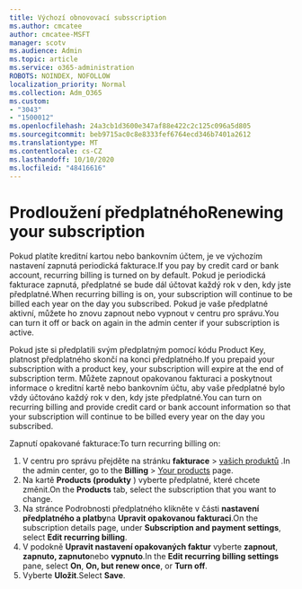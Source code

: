 ```yaml
---
title: Výchozí obnovovací subsscription
ms.author: cmcatee
author: cmcatee-MSFT
manager: scotv
ms.audience: Admin
ms.topic: article
ms.service: o365-administration
ROBOTS: NOINDEX, NOFOLLOW
localization_priority: Normal
ms.collection: Adm_O365
ms.custom:
- "3043"
- "1500012"
ms.openlocfilehash: 24a3cb1d3600e347af88e422c2c125c096a5d805
ms.sourcegitcommit: beb9715ac0c8e8333fef6764ecd346b7401a2612
ms.translationtype: MT
ms.contentlocale: cs-CZ
ms.lasthandoff: 10/10/2020
ms.locfileid: "48416616"
---
```

# <a name="renewing-your-subscription"></a><span data-ttu-id="fb8db-102">Prodloužení předplatného</span><span class="sxs-lookup"><span data-stu-id="fb8db-102">Renewing your subscription</span></span>

<span data-ttu-id="fb8db-103">Pokud platíte kreditní kartou nebo bankovním účtem, je ve výchozím nastavení zapnutá periodická fakturace.</span><span class="sxs-lookup"><span data-stu-id="fb8db-103">If you pay by credit card or bank account, recurring billing is turned on by default.</span></span> <span data-ttu-id="fb8db-104">Pokud je periodická fakturace zapnutá, předplatné se bude dál účtovat každý rok v den, kdy jste předplatné.</span><span class="sxs-lookup"><span data-stu-id="fb8db-104">When recurring billing is on, your subscription will continue to be billed each year on the day you subscribed.</span></span> <span data-ttu-id="fb8db-105">Pokud je vaše předplatné aktivní, můžete ho znovu zapnout nebo vypnout v centru pro správu.</span><span class="sxs-lookup"><span data-stu-id="fb8db-105">You can turn it off or back on again in the admin center if your subscription is active.</span></span>

<span data-ttu-id="fb8db-106">Pokud jste si předplatili svým předplatným pomocí kódu Product Key, platnost předplatného skončí na konci předplatného.</span><span class="sxs-lookup"><span data-stu-id="fb8db-106">If you prepaid your subscription with a product key, your subscription will expire at the end of subscription term.</span></span> <span data-ttu-id="fb8db-107">Můžete zapnout opakovanou fakturaci a poskytnout informace o kreditní kartě nebo bankovním účtu, aby vaše předplatné bylo vždy účtováno každý rok v den, kdy jste předplatné.</span><span class="sxs-lookup"><span data-stu-id="fb8db-107">You can turn on recurring billing and provide credit card or bank account information so that your subscription will continue to be billed every year on the day you subscribed.</span></span>

<span data-ttu-id="fb8db-108">Zapnutí opakované fakturace:</span><span class="sxs-lookup"><span data-stu-id="fb8db-108">To turn recurring billing on:</span></span>

1. <span data-ttu-id="fb8db-109">V centru pro správu přejděte na stránku **fakturace**  >  [vašich produktů](https://go.microsoft.com/fwlink/p/?linkid=842054) .</span><span class="sxs-lookup"><span data-stu-id="fb8db-109">In the admin center, go to the **Billing** > [Your products](https://go.microsoft.com/fwlink/p/?linkid=842054) page.</span></span>
2. <span data-ttu-id="fb8db-110">Na kartě **Products (produkty** ) vyberte předplatné, které chcete změnit.</span><span class="sxs-lookup"><span data-stu-id="fb8db-110">On the **Products** tab, select the subscription that you want to change.</span></span>
3. <span data-ttu-id="fb8db-111">Na stránce Podrobnosti předplatného klikněte v části **nastavení předplatného a platby**na **Upravit opakovanou fakturaci**.</span><span class="sxs-lookup"><span data-stu-id="fb8db-111">On the subscription details page, under **Subscription and payment settings**, select **Edit recurring billing**.</span></span>
4. <span data-ttu-id="fb8db-112">V podokně **Upravit nastavení opakovaných faktur** vyberte **zapnout**, **zapnuto, zapnuto**nebo **vypnuto**.</span><span class="sxs-lookup"><span data-stu-id="fb8db-112">In the **Edit recurring billing settings** pane, select **On**, **On, but renew once**, or **Turn off**.</span></span>
5. <span data-ttu-id="fb8db-113">Vyberte **Uložit**.</span><span class="sxs-lookup"><span data-stu-id="fb8db-113">Select **Save**.</span></span> 